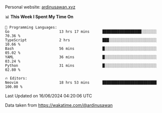 Personal website: [ardinusawan.xyz](https://ardinusawan.xyz)

<!--START_SECTION:waka-->
📊 **This Week I Spent My Time On** 

```text
💬 Programming Languages: 
Go                       13 hrs 17 mins      ██████████████████░░░░░░░   70.36 % 
TypeScript               2 hrs               ███░░░░░░░░░░░░░░░░░░░░░░   10.66 % 
Bash                     56 mins             █░░░░░░░░░░░░░░░░░░░░░░░░   05.02 % 
YAML                     36 mins             █░░░░░░░░░░░░░░░░░░░░░░░░   03.24 % 
Python                   31 mins             █░░░░░░░░░░░░░░░░░░░░░░░░   02.80 % 

🔥 Editors: 
Neovim                   18 hrs 53 mins      █████████████████████████   100.00 % 
```


 Last Updated on 16/06/2024 04:20:06 UTC
<!--END_SECTION:waka-->
Data taken from https://wakatime.com/@ardinusawan
